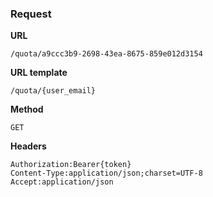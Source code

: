 ### Request

**URL**

`/quota/a9ccc3b9-2698-43ea-8675-859e012d3154`

**URL template**

`/quota/{user_email}`

**Method**

`GET`

**Headers**

`Authorization:Bearer{token}`  
`Content-Type:application/json;charset=UTF-8`  
`Accept:application/json`  
